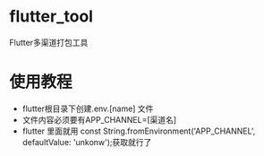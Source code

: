 <!--
 * @Author: your name
 * @Date: 2021-07-30 18:21:54
 * @LastEditTime: 2021-07-30 18:27:07
 * @LastEditors: Please set LastEditors
 * @Description: In User Settings Edit
 * @FilePath: \env\README.md
-->
# flutter_tool
Flutter多渠道打包工具

# 使用教程
- flutter根目录下创建.env.[name] 文件
- 文件内容必须要有APP_CHANNEL=[渠道名]
- flutter 里面就用 const String.fromEnvironment('APP_CHANNEL', defaultValue: 'unkonw');获取就行了